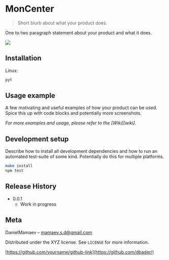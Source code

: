 # MonCenter
> Short blurb about what your product does.

One to two paragraph statement about your product and what it does.

![](header.png)

## Installation

Linux:

```sh
pyt
```



## Usage example

A few motivating and useful examples of how your product can be used. Spice this up with code blocks and potentially more screenshots.

_For more examples and usage, please refer to the [Wiki][wiki]._

## Development setup

Describe how to install all development dependencies and how to run an automated test-suite of some kind. Potentially do this for multiple platforms.

```sh
make install
npm test
```

## Release History

* 0.0.1
    * Work in progress

## Meta

DanielMamaev – mamaev.s.d@gmail.com

Distributed under the XYZ license. See ``LICENSE`` for more information.

[https://github.com/yourname/github-link](https://github.com/dbader/)
